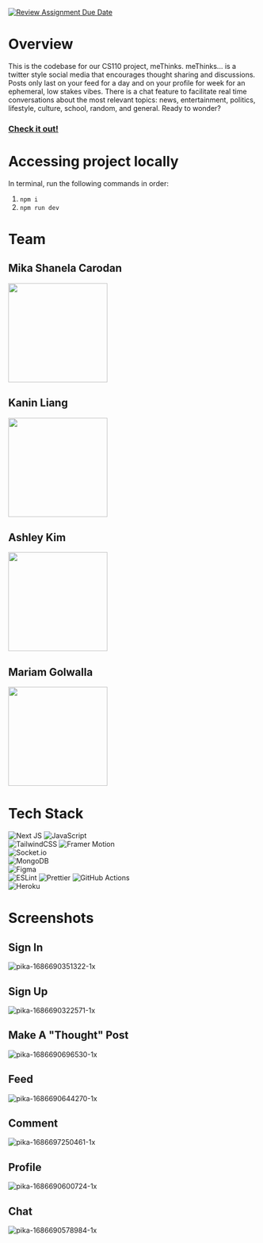[![Review Assignment Due Date](https://classroom.github.com/assets/deadline-readme-button-24ddc0f5d75046c5622901739e7c5dd533143b0c8e959d652212380cedb1ea36.svg)](https://classroom.github.com/a/w5ovOekq)

# Overview
This is the codebase for our CS110 project, meThinks. meThinks... is a twitter style social media that encourages thought sharing and discussions. Posts only last on your feed for a day and on your profile for week for an ephemeral, low stakes vibes. There is a chat feature to facilitate real time conversations about the most relevant topics: news, entertainment, politics, lifestyle, culture, school, random, and general. Ready to wonder? 

### [Check it out!](https://me-thinks.herokuapp.com/)


# Accessing project locally
In terminal, run the following commands in order: 

1. ```npm i```
2. ```npm run dev```

# Team
## Mika Shanela Carodan

<img src= "https://github.com/UCR-CS110-S23/project-methinks/assets/56405905/8b23e777-8d94-44cf-8c74-034babe8fdc6" width= "200" height = "200"/> 

## Kanin Liang
<img src= "https://github.com/UCR-CS110-S23/project-methinks/assets/56405905/f1e63c14-3aa0-4cf8-abf7-b7037f588691" width= "200" height = "200"/>

## Ashley Kim
<img src= "https://github.com/UCR-CS110-S23/project-methinks/assets/56405905/53153b4b-b943-405c-976e-1fbb4f47d6b9" width= "200" height = "200"/>

## Mariam Golwalla 
<img src= "https://github.com/UCR-CS110-S23/project-methinks/assets/56405905/4ffdeb69-d837-4cd2-9278-d7b4328e80ae" width= "200" height = "200"/>

# Tech Stack
![Next JS](https://img.shields.io/badge/Next-black?style=for-the-badge&logo=next.js&logoColor=white)
![JavaScript](https://img.shields.io/badge/JavaScript-323330?style=for-the-badge&logo=javascript&logoColor=F7DF1E)
<br/>
![TailwindCSS](https://img.shields.io/badge/tailwindcss-%2338B2AC.svg?style=for-the-badge&logo=tailwind-css&logoColor=white)
![Framer Motion](https://img.shields.io/badge/Framer-black?style=for-the-badge&logo=framer&logoColor=blue)
<br/>
![Socket.io](https://img.shields.io/badge/Socket.io-010101?&style=for-the-badge&logo=Socket.io&logoColor=white)
<br/>
![MongoDB](https://img.shields.io/badge/MongoDB-%234ea94b.svg?style=for-the-badge&logo=mongodb&logoColor=white)
<br/>
![Figma](https://img.shields.io/badge/figma-%23F24E1E.svg?style=for-the-badge&logo=figma&logoColor=white)
<br/>
![ESLint](https://img.shields.io/badge/ESLint-4B3263?style=for-the-badge&logo=eslint&logoColor=white)
![Prettier](https://img.shields.io/badge/prettier-1A2C34?style=for-the-badge&logo=prettier&logoColor=F7BA3E)
![GitHub Actions](https://img.shields.io/badge/github%20actions-%232671E5.svg?style=for-the-badge&logo=githubactions&logoColor=white)
<br/>
![Heroku](https://img.shields.io/badge/Heroku-430098?style=for-the-badge&logo=heroku&logoColor=white)


# Screenshots

## Sign In
![pika-1686690351322-1x](https://github.com/UCR-CS110-S23/project-methinks/assets/60799725/6429021b-fb87-4f22-ae81-79eb970b4ece)

## Sign Up
![pika-1686690322571-1x](https://github.com/UCR-CS110-S23/project-methinks/assets/60799725/db1573ea-7d5d-40b1-8714-c3d8d542de94)

## Make A "Thought" Post
![pika-1686690696530-1x](https://github.com/UCR-CS110-S23/project-methinks/assets/60799725/a5b89ac0-4b58-43be-947c-1a49fcf7bf0a)

## Feed
![pika-1686690644270-1x](https://github.com/UCR-CS110-S23/project-methinks/assets/60799725/2331a1fb-252a-4213-ae27-c0c09ba32b63)

## Comment 
![pika-1686697250461-1x](https://github.com/UCR-CS110-S23/project-methinks/assets/60799725/48b9ef82-3186-40f6-99ef-fb0cff7ede98)

## Profile
![pika-1686690600724-1x](https://github.com/UCR-CS110-S23/project-methinks/assets/60799725/b0b44791-611b-4cf1-a053-9823dbaf9ee6)

## Chat
![pika-1686690578984-1x](https://github.com/UCR-CS110-S23/project-methinks/assets/60799725/726533ae-6a60-4735-ba8d-5dd023e2ee42)



